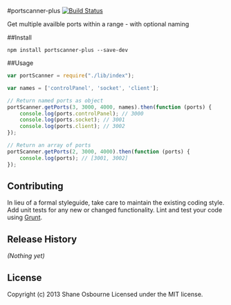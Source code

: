 #portscanner-plus [![Build Status](https://travis-ci.org/shakyShane/portscanner-plus.png?branch=master)](https://travis-ci.org/shakyShane/portscanner-plus)

Get multiple availble ports within a range - with optional naming

##Install

```
npm install portscanner-plus --save-dev
```

##Usage

```js
var portScanner = require("./lib/index");

var names = ['controlPanel', 'socket', 'client'];

// Return named ports as object
portScanner.getPorts(3, 3000, 4000, names).then(function (ports) {
    console.log(ports.controlPanel); // 3000
    console.log(ports.socket); // 3001
    console.log(ports.client); // 3002
});

// Return an array of ports
portScanner.getPorts(2, 3000, 4000).then(function (ports) {
    console.log(ports); // [3001, 3002]
});
```


## Contributing
In lieu of a formal styleguide, take care to maintain the existing coding style. Add unit tests for any new or changed functionality. Lint and test your code using [Grunt](http://gruntjs.com/).

## Release History
_(Nothing yet)_

## License
Copyright (c) 2013 Shane Osbourne
Licensed under the MIT license.
